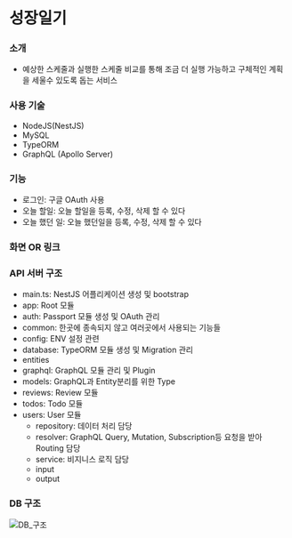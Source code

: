 # 성장일기

### 소개

- 예상한 스케줄과 실행한 스케줄 비교를 통해 조금 더 실행 가능하고 구체적인 계획을 세울수 있도록 돕는 서비스

### 사용 기술

- NodeJS(NestJS)
- MySQL
- TypeORM
- GraphQL (Apollo Server)

### 기능

- 로그인: 구글 OAuth 사용
- 오늘 할일: 오늘 할일을 등록, 수정, 삭제 할 수 있다
- 오늘 했던 일: 오늘 했던일을 등록, 수정, 삭제 할 수 있다

### 화면 OR 링크

### API 서버 구조

- main.ts: NestJS 어플리케이션 생성 및 bootstrap
- app: Root 모듈
- auth: Passport 모듈 생성 및 OAuth 관리
- common: 한곳에 종속되지 않고 여러곳에서 사용되는 기능들
- config: ENV 설정 관련
- database: TypeORM 모듈 생성 및 Migration 관리
- entities
- graphql: GraphQL 모듈 관리 및 Plugin
- models: GraphQL과 Entity분리를 위한 Type
- reviews: Review 모듈
- todos: Todo 모듈
- users: User 모듈
  - repository: 데이터 처리 담당
  - resolver: GraphQL Query, Mutation, Subscription등 요청을 받아 Routing 담당
  - service: 비지니스 로직 담당
  - input
  - output

### DB 구조

![DB_구조](https://github.com/castlemo/sjdiary-backend/blob/master/images/sjdiary-erd.png)
